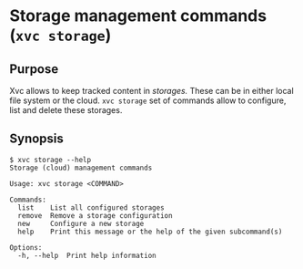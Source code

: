 # Storage management commands (`xvc storage`)

## Purpose

Xvc allows to keep tracked content in _storages._ 
These can be in either local file system or the cloud. 
`xvc storage` set of commands allow to configure, list and delete these storages. 
 
## Synopsis 

```console
$ xvc storage --help
Storage (cloud) management commands

Usage: xvc storage <COMMAND>

Commands:
  list    List all configured storages
  remove  Remove a storage configuration
  new     Configure a new storage
  help    Print this message or the help of the given subcommand(s)

Options:
  -h, --help  Print help information
```


